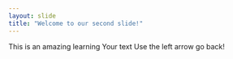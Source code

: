 ```yaml
---
layout: slide
title: "Welcome to our second slide!"
---
```

This is an amazing learning
Your text
Use the left arrow go back!
